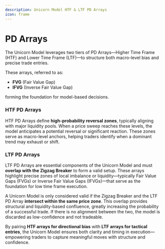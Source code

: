 ```yaml
---
description: Unicorn Model HTF & LTF PD Arrays
icon: frame
---
```


# PD Arrays

The Unicorn Model leverages two tiers of PD Arrays—Higher Time Frame (HTF) and Lower Time Frame (LTF)—to structure both macro-level bias and precise trade entries.

These arrays, referred to as:

* **FVG** (Fair Value Gap)
* **IFVG** (Inverse Fair Value Gap)

forming the foundation for model-based decisions.

### HTF PD Arrays

HTF PD Arrays define **high-probability reversal zones**, typically aligning with major liquidity pools. When a price sweep reaches these levels, the model anticipates a potential reversal or significant reaction. These zones serve as macro-level anchors, helping traders identify when a dominant trend may exhaust or shift.

### LTF PD Arrays

LTF PD Arrays are essential components of the Unicorn Model and must **overlap with the Zigzag Breaker** to form a valid setup. These arrays highlight precise zones of local imbalance or liquidity—typically Fair Value Gaps (FVGs) or Inverse Fair Value Gaps (IFVGs)—that serve as the foundation for low time frame execution.

A Unicorn Model is only considered valid if the Zigzag Breaker and the LTF PD Array **intersect within the same price zone**. This overlap provides structural and liquidity-based confluence, greatly increasing the probability of a successful trade. If there is no alignment between the two, the model is discarded as low-confidence and not tradeable.

By pairing **HTF arrays for directional bias** with **LTF arrays for tactical entries**, the Unicorn Model ensures both clarity and timing in execution—empowering traders to capture meaningful moves with structure and confidence.
